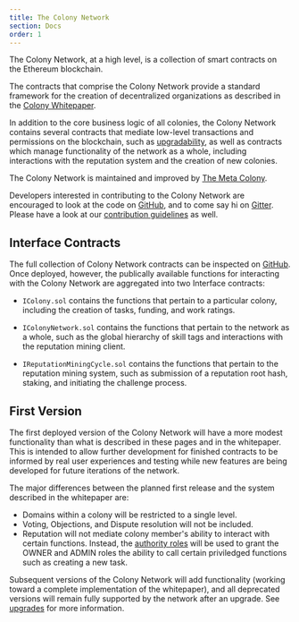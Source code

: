 ```yaml
---
title: The Colony Network
section: Docs
order: 1
---
```


The Colony Network, at a high level, is a collection of smart contracts on the Ethereum blockchain.

The contracts that comprise the Colony Network provide a standard framework for the creation of decentralized organizations as described in the [Colony Whitepaper](https://colony.io/whitepaper.pdf).

In addition to the core business logic of all colonies, the Colony Network contains several contracts that mediate low-level transactions and permissions on the blockchain, such as [upgradability](/colonynetwork/docs-upgrades-to-the-colony-network/), as well as contracts which manage functionality of the network as a whole, including interactions with the reputation system and the creation of new colonies.

The Colony Network is maintained and improved by [The Meta Colony](/colonynetwork/docs-the-meta-colony-and-clny/).

Developers interested in contributing to the Colony Network are encouraged to look at the code on [GitHub](https://github.com/JoinColony/colonyNetwork), and to come say hi on [Gitter](https://gitter.im/JoinColony/colonyNetwork). Please have a look at our [contribution guidelines](https://github.com/JoinColony/colonyNetwork/blob/develop/docs/CONTRIBUTING.md) as well.

## Interface Contracts
The full collection of Colony Network contracts can be inspected on [GitHub](https://github.com/JoinColony/colonyNetwork). Once deployed, however, the publically available functions for interacting with the Colony Network are aggregated into two Interface contracts:

* `IColony.sol` contains the functions that pertain to a particular colony, including the creation of tasks, funding, and work ratings.

* `IColonyNetwork.sol` contains the functions that pertain to the network as a whole, such as the global hierarchy of skill tags and interactions with the reputation mining client.

* `IReputationMiningCycle.sol` contains the functions that pertain to the reputation mining system, such as submission of a reputation root hash, staking, and initiating the challenge process.

## First Version
The first deployed version of the Colony Network will have a more modest functionality than what is described in these pages and in the whitepaper. This is intended to allow further development for finished contracts to be informed by real user experiences and testing while new features are being developed for future iterations of the network.

The major differences between the planned first release and the system described in the whitepaper are:

* Domains within a colony will be restricted to a single level.
* Voting, Objections, and Dispute resolution will not be included.
* Reputation will not mediate colony member's ability to interact with certain functions. Instead, the [authority roles](/colonyjs/api-authorityclient/) will be used to grant the OWNER and ADMIN roles the ability to call certain priviledged functions such as creating a new task. 

Subsequent versions of the Colony Network will add functionality (working toward a complete implementation of the whitepaper), and all deprecated versions will remain fully supported by the network after an upgrade. See [upgrades](/colonynetwork/docs-upgrades-to-the-colony-network/) for more information.
